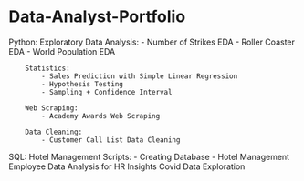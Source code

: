 # Data-Analyst-Portfolio
Python:
		Exploratory Data Analysis:
			- Number of Strikes EDA
			- Roller Coaster EDA
			- World Population EDA
   
		Statistics:
			- Sales Prediction with Simple Linear Regression
			- Hypothesis Testing
			- Sampling + Confidence Interval
   
		Web Scraping:
			- Academy Awards Web Scraping
   
		Data Cleaning:
			- Customer Call List Data Cleaning 

SQL:
		Hotel Management Scripts: 
			- Creating Database
			- Hotel Management 
		Employee Data Analysis for HR Insights
		Covid Data Exploration
